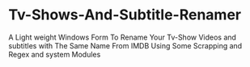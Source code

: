 # Tv-Shows-And-Subtitle-Renamer
A Light weight Windows Form To Rename Your Tv-Show Videos and subtitles with The Same Name From IMDB Using Some Scrapping and Regex and system Modules
